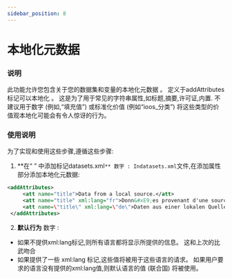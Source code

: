 ```yaml
---
sidebar_position: 8
---
```

# 本地化元数据

### 说明
此功能允许您包含关于您的数据集和变量的本地化元数据 。 定义于addAttributes标记可以本地化 。 这是为了用于常见的字符串属性,如标题,摘要,许可证,内置. 不建议用于数字 (例如,“填充值”) 或标准化价值 (例如“ioos_分类”) 将这些类型的价值观本地化可能会有令人惊讶的行为。

### 使用说明
为了实现和使用这些步骤,遵循这些步骤:

1.  **在“ ” 中添加标记datasets.xml`** 数字 :
 Indatasets.xml`文件,在添加属性部分添加本地化元数据:
   ```xml
   <addAttributes>
        <att name="title">Data from a local source.</att>
        <att name="title" xml:lang="fr">Donn&#xE9;es provenant d'une source locale.</att>
        <att name=\"title\" xml:lang=\"de\">Daten aus einer lokalen Quelle.</att>
    </addAttributes>
   ```

2.  **默认行为** 数字 :
   - 如果不提供xml:lang标记,则所有语言都将显示所提供的信息。 这和上次的比武吻合
   - 如果提供了一些 xml:lang 标记,这些值将被用于这些语言的请求。 如果用户要求的语言没有提供的xml:lang值,则默认语言的值 (联合国) 将被使用。

